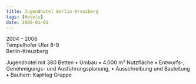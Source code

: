 ```yaml
---
title: Jugendhotel Berlin-Kreuzberg
tags: [Hotels]
date: 2006-01-01
---
```

2004 – 2006<br/>
Tempelhofer Ufer 8-9<br/>
Berlin-Kreuzberg 

Jugendhotel mit 380 Betten
• Umbau
• 4.000 m² Nutzfläche
• Entwurfs-, Genehmigungs- und Ausführungsplanung,
• Ausschreibung und Bauleitung
• Bauherr: KapHag Gruppe
